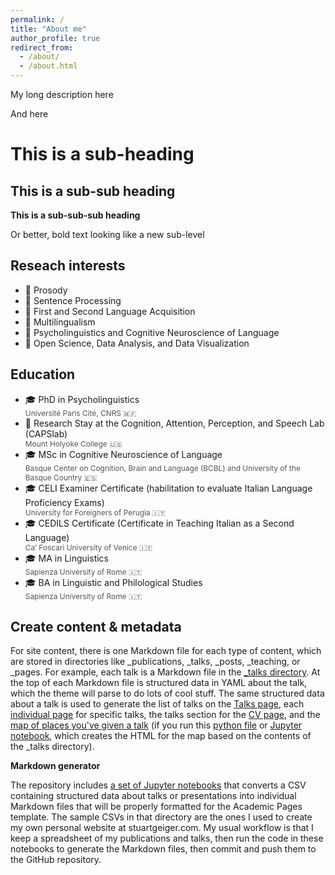 ```yaml
---
permalink: /
title: "About me"
author_profile: true
redirect_from: 
  - /about/
  - /about.html
---
```


My long description here

And here

This is a sub-heading
=====

This is a sub-sub heading
------

**This is a sub-sub-sub heading**

Or better, bold text looking like a new sub-level

Reseach interests
------
<ul class="fa-ul">
  <li>
    <span class="fa-li">📖</span>
    Prosody
  </li>
  <li>
    <span class="fa-li">📖</span>
    Sentence Processing
  </li>
  <li>
    <span class="fa-li">📖</span>
    First and Second Language Acquisition
  </li>
  <li>
    <span class="fa-li">📖</span>
    Multilingualism 
  </li>
  <li>
    <span class="fa-li">📖</span>
    Psycholinguistics and Cognitive Neuroscience of Language<!-- , Usage-Based Approaches to linguistic issues -->
  </li>
  <li>
    <span class="fa-li">📖</span>
    Open Science, Data Analysis, and Data Visualization
  </li>
</ul>

<!-- Prosody, Speech Processing, Sentence Processing, Language Acquisition and Multilingualism 
Psycholinguistics and Cognitive Neuroscience of Language, Usage-Based Approaches to linguistic issues
Open Science, Data Analysis, and Data Visualization -->

<!-- Prosody
Sentence processing
First and second language acquisition
Multilingualism 
Psycholinguistics and cognitive neuroscience of language  -->

Education
------
<ul class="fa-ul">
  <li>
    <span class="fa-li">🎓</span>
      PhD in Psycholinguistics<br>
      <span style="display:block; font-size:0.85em; color:#555;">
      Université Paris Cité, CNRS 🇲🇫
      </span>
  </li>
  <li>
    <span class="fa-li">📍</span>
      Research Stay at the Cognition, Attention, Perception, and Speech Lab (CAPSlab)<br>
      <span style="display:block; font-size:0.85em; color:#555;">
      Mount Holyoke College 🇺🇸
      </span>   
  </li>
  <li>
    <span class="fa-li">🎓</span>
      MSc in Cognitive Neuroscience of Language<br>
      <span style="display:block; font-size:0.85em; color:#555;">
      Basque Center on Cognition, Brain and Language (BCBL) and University of the Basque Country󠁥 🇪🇸
      </span>
  </li>
  <li>
    <span class="fa-li">🎓</span>
      CELI Examiner Certificate (habilitation to evaluate Italian Language Proficiency Exams)<br>
      <span style="display:block; font-size:0.85em; color:#555;">
      University for Foreigners of Perugia 🇮🇹
      </span>
  </li>
  <li>
    <span class="fa-li">🎓</span>
      CEDILS Certificate (Certificate in Teaching Italian as a Second Language)<br>
      <span style="display:block; font-size:0.85em; color:#555;">
      Ca’ Foscari University of Venice 🇮🇹
      </span>
  </li>
  <li>
    <span class="fa-li">🎓</span>
      MA in Linguistics<br>
      <span style="display:block; font-size:0.85em; color:#555;">
      Sapienza University of Rome 🇮🇹
      </span>
  </li>
  <li>
    <span class="fa-li">🎓</span>
      BA in Linguistic and Philological Studies<br>
      <span style="display:block; font-size:0.85em; color:#555;">
      Sapienza University of Rome 🇮🇹
      </span>
  </li>
</ul>

<!-- # News -->

Create content & metadata
------
For site content, there is one Markdown file for each type of content, which are stored in directories like _publications, _talks, _posts, _teaching, or _pages. For example, each talk is a Markdown file in the [_talks directory](https://github.com/academicpages/academicpages.github.io/tree/master/_talks). At the top of each Markdown file is structured data in YAML about the talk, which the theme will parse to do lots of cool stuff. The same structured data about a talk is used to generate the list of talks on the [Talks page](https://academicpages.github.io/talks), each [individual page](https://academicpages.github.io/talks/2012-03-01-talk-1) for specific talks, the talks section for the [CV page](https://academicpages.github.io/cv), and the [map of places you've given a talk](https://academicpages.github.io/talkmap.html) (if you run this [python file](https://github.com/academicpages/academicpages.github.io/blob/master/talkmap.py) or [Jupyter notebook](https://github.com/academicpages/academicpages.github.io/blob/master/talkmap.ipynb), which creates the HTML for the map based on the contents of the _talks directory).

**Markdown generator**

The repository includes [a set of Jupyter notebooks](https://github.com/academicpages/academicpages.github.io/tree/master/markdown_generator
) that converts a CSV containing structured data about talks or presentations into individual Markdown files that will be properly formatted for the Academic Pages template. The sample CSVs in that directory are the ones I used to create my own personal website at stuartgeiger.com. My usual workflow is that I keep a spreadsheet of my publications and talks, then run the code in these notebooks to generate the Markdown files, then commit and push them to the GitHub repository.
